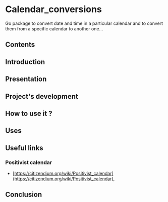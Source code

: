 # Calendar_conversions

Go package to convert date and time in a particular calendar and to convert them from a specific calendar to another one...

## Contents

<a name="introduction"></a>
## Introduction

<a name="presentation"></a>
## Presentation

<a name="project_s_development"></a>
## Project's development

<a name="how_to_use_it"></a>
## How to use it ?

<a name="uses"></a>
## Uses

<a name="useful_links"></a>
## Useful links


### Positivist calendar

* [https://citizendium.org/wiki/Positivist_calendar](https://citizendium.org/wiki/Positivist_calendar),

<a name="conclusion"></a>
## Conclusion
